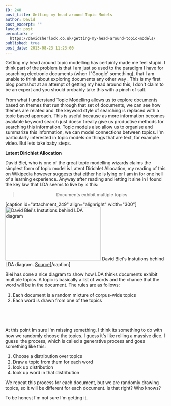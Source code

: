 ```yaml
---
ID: 248
post_title: Getting my head around Topic Models
author: David
post_excerpt: ""
layout: post
permalink: >
  https://davidsherlock.co.uk/getting-my-head-around-topic-models/
published: true
post_date: 2013-08-23 11:23:00
---
```

Getting my head around topic modelling has certainly made me feel stupid. I think part of the problem is that I am just so used to the paradigm I have for searching electronic documents (when I 'Google' something), that I am unable to think about exploring documents any other way . This is my first blog post/shot at an attempt of getting my head around this, I don't claim to be an expert and you should probably take this with a pinch of salt.

From what I understand Topic Modelling allows us to explore documents based on themes that run through that set of documents, we can see how themes are related and  the keyword style of searching is replaced with a topic based approach. This is useful because as more information becomes available keyword search just doesn't really give us productive methods for searching this information. Topic models also allow us to organise and summarize this information, we can model connections between topics. I'm particularly interested in topic models on things that are text, for example video. But lets take baby steps.

<strong>Latent Dirichlet Allocation</strong>

David Blei, who is one of the great topic modelling wizards claims the simplest form of topic model is Latent Dirichlet Allocation, my reading of this on Wikipedia however suggests that either he is lying or I am in for one hell of a learning experience. Anyway after reading and letting it sine in I found the key law that LDA seems to live by is this:
<blockquote>
<p style="text-align: center;">Documents exhibit multiple topics</p>
</blockquote>
[caption id="attachment_249" align="alignright" width="300"]<a href="http://davidsherlock.co.uk/wp-content/uploads/2013/08/Screen-Shot-2013-08-23-at-11.01.05.png"><img class="size-medium wp-image-249" alt="David Blei's Instutions behind LDA diagram" src="http://davidsherlock.co.uk/wp-content/uploads/2013/08/Screen-Shot-2013-08-23-at-11.01.05-300x168.png" width="300" height="168" /></a> David Blei's Instutions behind LDA diagram. <a href="http://www.cs.princeton.edu/~blei/papers/Blei2012.pdf">Source</a>[/caption]

Blei has done a nice diagram to show how LDA thinks documents exhibit multiple topics. A topic is basically a list of words and the chance that the word will be in the document. The rules are as follows:
<ol>
	<li>Each document is a random mixture of corpus-wide topics</li>
	<li>Each word is drawn from one of the topics</li>
</ol>
&nbsp;

&nbsp;

At this point Im sure I'm missing something. I think its something to do with how we randomly choose the topics. I guess it's like rolling a massive dice. I guess  the process, which is called a generative process and goes something like this:
<ol>
	<li>Choose a distribution over topics</li>
	<li>Draw a topic from them for each word</li>
	<li>look up distribution</li>
	<li>look up word in that distribution</li>
</ol>
We repeat this process for each document, but we are randomly drawing topics, so it will be different for each document. Is that right? Who knows?

To be honest I'm not sure I'm getting it.